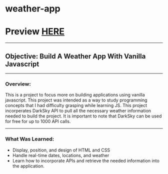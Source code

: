 # weather-app

# Preview [HERE](https://agarcian031.github.io/weather-app/)
---
## Objective: Build A Weather App With Vanilla Javascript  
---
### Overview: 

This is a project to focus more on building applications using vanilla javascript. This project was intended as a way to study programming concepts that I had difficulty grasping while learning JS. This project incorperates DarkSky API to pull all the necessary weather information needed to build the project. It is important to note that DarkSky can be used for free for up to 1000 API calls. 

---
### What Was Learned: 

* Display, position, and design of HTML and CSS 
* Handle real-time dates, locations, and weather
* Learn how to incorporate APIs and retrieve the needed information into the application. 
